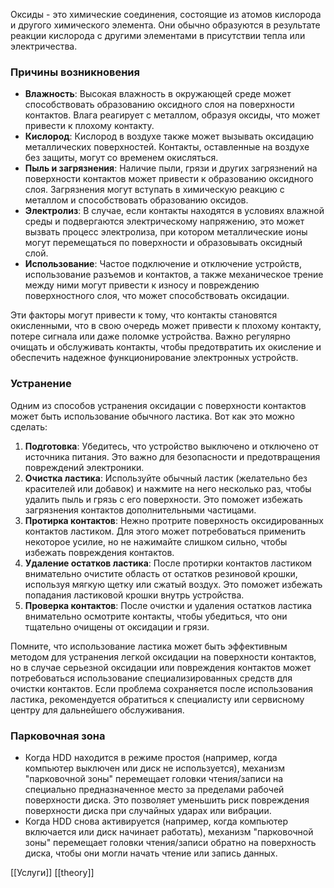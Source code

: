 Оксиды - это химические соединения, состоящие из атомов кислорода и другого химического элемента. Они обычно образуются в результате реакции кислорода с другими элементами в присутствии тепла или электричества.
### Причины возникновения 
- **Влажность**: Высокая влажность в окружающей среде может способствовать образованию оксидного слоя на поверхности контактов. Влага реагирует с металлом, образуя оксиды, что может привести к плохому контакту.
-  **Кислород**: Кислород в воздухе также может вызывать оксидацию металлических поверхностей. Контакты, оставленные на воздухе без защиты, могут со временем окисляться.
-  **Пыль и загрязнения**: Наличие пыли, грязи и других загрязнений на поверхности контактов может привести к образованию оксидного слоя. Загрязнения могут вступать в химическую реакцию с металлом и способствовать образованию оксидов.
-  **Электролиз**: В случае, если контакты находятся в условиях влажной среды и подвергаются электрическому напряжению, это может вызвать процесс электролиза, при котором металлические ионы могут перемещаться по поверхности и образовывать оксидный слой.
-  **Использование**: Частое подключение и отключение устройств, использование разъемов и контактов, а также механическое трение между ними могут привести к износу и повреждению поверхностного слоя, что может способствовать оксидации.

Эти факторы могут привести к тому, что контакты становятся окисленными, что в свою очередь может привести к плохому контакту, потере сигнала или даже поломке устройства. Важно регулярно очищать и обслуживать контакты, чтобы предотвратить их окисление и обеспечить надежное функционирование электронных устройств.

### Устранение
Одним из способов устранения оксидации с поверхности контактов может быть использование обычного ластика. Вот как это можно сделать:

1. **Подготовка**: Убедитесь, что устройство выключено и отключено от источника питания. Это важно для безопасности и предотвращения повреждений электроники.
2. **Очистка ластика**: Используйте обычный ластик (желательно без красителей или добавок) и нажмите на него несколько раз, чтобы удалить пыль и грязь с его поверхности. Это поможет избежать загрязнения контактов дополнительными частицами.
3. **Протирка контактов**: Нежно протрите поверхность оксидированных контактов ластиком. Для этого может потребоваться применить некоторое усилие, но не нажимайте слишком сильно, чтобы избежать повреждения контактов.
4. **Удаление остатков ластика**: После протирки контактов ластиком внимательно очистите область от остатков резиновой крошки, используя мягкую щетку или сжатый воздух. Это поможет избежать попадания ластиковой крошки внутрь устройства.
5. **Проверка контактов**: После очистки и удаления остатков ластика внимательно осмотрите контакты, чтобы убедиться, что они тщательно очищены от оксидации и грязи.

Помните, что использование ластика может быть эффективным методом для устранения легкой оксидации на поверхности контактов, но в случае серьезной оксидации или повреждения контактов может потребоваться использование специализированных средств для очистки контактов. Если проблема сохраняется после использования ластика, рекомендуется обратиться к специалисту или сервисному центру для дальнейшего обслуживания.

### Парковочная зона
- Когда HDD находится в режиме простоя (например, когда компьютер выключен или диск не используется), механизм "парковочной зоны" перемещает головки чтения/записи на специально предназначенное место за пределами рабочей поверхности диска. Это позволяет уменьшить риск повреждения поверхности диска при случайных ударах или вибрации.
- Когда HDD снова активируется (например, когда компьютер включается или диск начинает работать), механизм "парковочной зоны" перемещает головки чтения/записи обратно на поверхность диска, чтобы они могли начать чтение или запись данных.


[[Услуги]]
[[theory]]